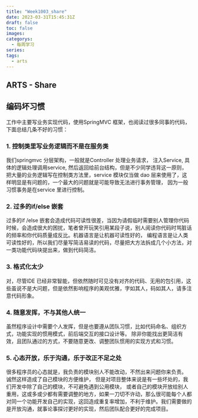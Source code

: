 ```yaml
---
title: "Week1003_share"
date: 2023-03-31T15:45:31Z
draft: false 
toc: false
images:
categorys:
  - 每周学习
series:
tags:
  - arts 
---
```


## ARTS - Share

## 编码坏习惯

工作中主要写业务实现代码，使用SpringMVC 框架，也阅读过很多同事的代码，下面总结几条不好的习惯：

### 1. 控制类里写业务逻辑而不是在服务类

我们springmvc 分层架构，一般就是Controller 处理业务请求， 注入Service, 具体的逻辑处理调用service, 然后返回给前台结构，但是不少同学违背这一原则， 把大量的业务逻辑写在控制类方法里，service 模块仅当做 dao 层来使用了，这样明显是有问题的，一个最大的问题就是可能导致无法进行事务管理， 因为一般习惯事务是在service 里进行控制。 

### 2. 过多的if/else 嵌套
过多的if /else 嵌套会造成代码可读性很差，当因为请假临时需要别人管理你代码时候，会造成很大的困扰，笔者曾开玩笑引用某段子说，别人阅读你代码时骂脏话的频率和你代码质量成反比。机器语言是让机器可读性好的， 编程语言是让人类可读性好的，所以我们尽量写简洁易读的代码，尽量把大方法拆成几个小方法，对一类功能代码块提出来，做到代码简洁。

### 3. 格式化太少
对，尽管IDE 已经非常智能，但依然随时可见没有对齐的代码、无用的包引用，这些虽说不是大问题，但是依然影响程序的美观优雅，字如其人，码如其人，请多注意代码形象。

### 4. 随意发挥，不与其他人统一
虽然程序设计中需要个人发挥，但是也要遵从团队习惯，比如代码命名、组织方式，功能实现的惯用模式，前后端交互的接口设计等。 除非你能找出更简洁有效，且团队通过的方式，不要随意更改、调整团队惯用的实现方式和习惯。

### 5. 心态开放，乐于沟通，乐于改正不足之处
很多程序员的心态就是，我负责的模块别人不能改动，不然出来问题你来负责。 诚然这样造成了自己模块的方便维护， 但是对项目整体来说是有一些坏处的，我们开发中除了自己的模块，不可避免遇到公用模块， 或者自己的模块开放给别人重用，这或多或少都有需要调整的地方，如果一刀切不许动，那么很可能每个人都对同一个功能开发自己的实现，这回造成重复率增加，不利于维护。我们需要做的是开放沟通，就事论事探讨更好的实现，然后团队配合更好的完成项目。